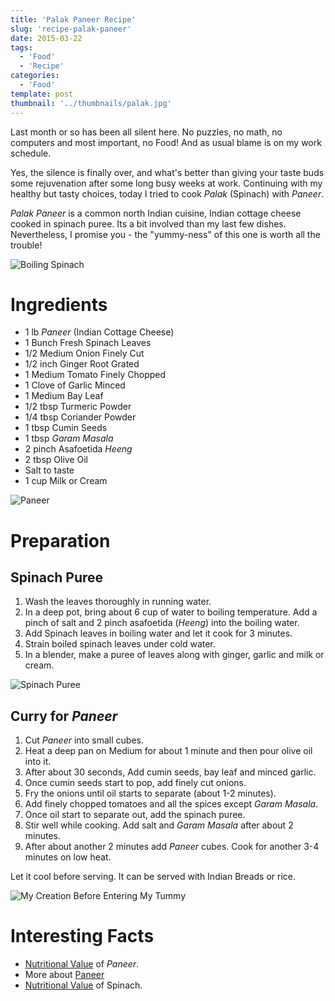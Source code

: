 ```yaml
---
title: 'Palak Paneer Recipe'
slug: 'recipe-palak-paneer'
date: 2015-03-22
tags:
  - 'Food'
  - 'Recipe'
categories:
  - 'Food'
template: post
thumbnail: '../thumbnails/palak.jpg'
---
```


Last month or so has been all silent here. No puzzles, no math, no
computers and most important, no Food! And as usual blame is on my work
schedule.

Yes, the silence is finally over, and what's better than giving your
taste buds some rejuvenation after some long busy weeks at work.
Continuing with my healthy but tasty choices, today I tried to cook
_Palak_ (Spinach) with _Paneer_.

_Palak_ _Paneer_ is a common north Indian cuisine, Indian cottage cheese
cooked in spinach puree. Its a bit involved than my last few dishes.
Nevertheless, I promise you - the "yummy-ness" of this one is worth all
the trouble!

![Boiling Spinach](https://res.cloudinary.com/sadanandsingh/image/upload/v1496963332/PalakPaneer1_ugytqp.jpg)

# Ingredients

- 1 lb _Paneer_ (Indian Cottage Cheese)
- 1 Bunch Fresh Spinach Leaves
- 1/2 Medium Onion Finely Cut
- 1/2 inch Ginger Root Grated
- 1 Medium Tomato Finely Chopped
- 1 Clove of Garlic Minced
- 1 Medium Bay Leaf
- 1/2 tbsp Turmeric Powder
- 1/4 tbsp Coriander Powder
- 1 tbsp Cumin Seeds
- 1 tbsp _Garam_ _Masala_
- 2 pinch Asafoetida _Heeng_
- 2 tbsp Olive Oil
- Salt to taste
- 1 cup Milk or Cream

![Paneer](https://res.cloudinary.com/sadanandsingh/image/upload/v1496963332/PalakPaneer2_fdmyku.jpg)

# Preparation

## Spinach Puree

1.  Wash the leaves thoroughly in running water.
2.  In a deep pot, bring about 6 cup of water to boiling temperature.
    Add a pinch of salt and 2 pinch asafoetida (_Heeng_) into the
    boiling water.
3.  Add Spinach leaves in boiling water and let it cook for 3 minutes.
4.  Strain boiled spinach leaves under cold water.
5.  In a blender, make a puree of leaves along with ginger, garlic and
    milk or cream.

![Spinach Puree](https://res.cloudinary.com/sadanandsingh/image/upload/v1496963333/PalakPaneer3_ckjnjp.jpg)

## Curry for _Paneer_

1.  Cut _Paneer_ into small cubes.
2.  Heat a deep pan on Medium for about 1 minute and then pour olive oil
    into it.
3.  After about 30 seconds, Add cumin seeds, bay leaf and minced garlic.
4.  Once cumin seeds start to pop, add finely cut onions.
5.  Fry the onions until oil starts to separate (about 1-2 minutes).
6.  Add finely chopped tomatoes and all the spices except _Garam_
    _Masala_.
7.  Once oil start to separate out, add the spinach puree.
8.  Stir well while cooking. Add salt and _Garam_ _Masala_ after about 2 minutes.
9.  After about another 2 minutes add _Paneer_ cubes. Cook for another
    3-4 minutes on low heat.

Let it cool before serving. It can be served with Indian Breads or rice.

![My Creation Before Entering My Tummy](https://res.cloudinary.com/sadanandsingh/image/upload/v1496963332/PalakPaneer_me9asd.jpg)

# Interesting Facts

- [Nutritional Value](https://nutritiondata.self.com/facts/recipe/1770692/2) of _Paneer_.
- More about [Paneer](https://en.wikipedia.org/wiki/Paneer)
- [Nutritional Value](https://www.whfoods.com/genpage.php?tname=foodspice&dbid=43) of Spinach.
